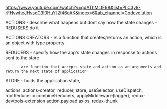 https://www.youtube.com/watch?v=qdAThMLtF98&list=PLC3y8-rFHvwheJHvseC3I0HuYI2f46oAK&index=6&ab_channel=Codevolution

ACTIONS - describe what happens but dont say how the state changes - REDUSERS do it

ACTIONS CREATORS - is a function that creates/returns an action, which is an object with type property

REDUCERS - specify how the app's state changes in response to actions sent to the store

         - are function that accepts state and action as an arguments and return the next state of application

STORE - holds the application state, 

actions, actions-creator, reducer, store, useSelector, useDispatch, rootReducer = combineReducers, 
applyMiddleware(logger), redux-devtools-extension
action.payload
axios, redux-thunk